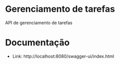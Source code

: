 # Gerenciamento de tarefas
API de gerenciamento de tarefas

# Documentação

* Link:  http://localhost:8080/swagger-ui/index.html
